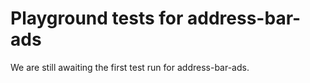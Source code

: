 # Playground tests for address-bar-ads
We are still awaiting the first test run for address-bar-ads.
